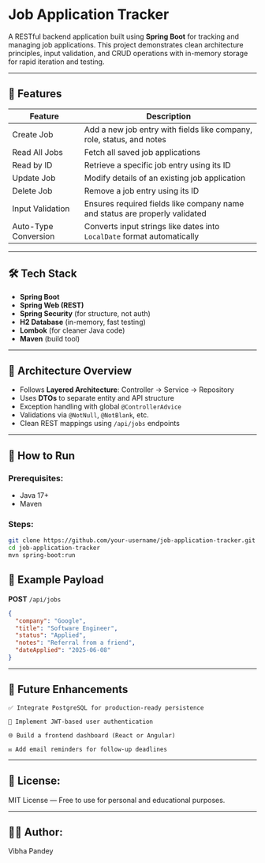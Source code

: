 # Job Application Tracker

A RESTful backend application built using **Spring Boot** for tracking and managing job applications. This project demonstrates clean architecture principles, input validation, and CRUD operations with in-memory storage for rapid iteration and testing.

---

## 🚀 Features

| Feature             | Description                                                                 |
|---------------------|-----------------------------------------------------------------------------|
| Create Job          | Add a new job entry with fields like company, role, status, and notes       |
| Read All Jobs       | Fetch all saved job applications                                            |
| Read by ID          | Retrieve a specific job entry using its ID                                 |
| Update Job          | Modify details of an existing job application                              |
| Delete Job          | Remove a job entry using its ID                                             |
| Input Validation    | Ensures required fields like company name and status are properly validated |
| Auto-Type Conversion| Converts input strings like dates into `LocalDate` format automatically     |

---

## 🛠️ Tech Stack

- **Spring Boot**  
- **Spring Web (REST)**
- **Spring Security** (for structure, not auth)
- **H2 Database** (in-memory, fast testing)
- **Lombok** (for cleaner Java code)
- **Maven** (build tool)

---

## 🧱 Architecture Overview

- Follows **Layered Architecture**: Controller → Service → Repository  
- Uses **DTOs** to separate entity and API structure  
- Exception handling with global `@ControllerAdvice`  
- Validations via `@NotNull`, `@NotBlank`, etc.  
- Clean REST mappings using `/api/jobs` endpoints  

---

## 🧪 How to Run

### Prerequisites:
- Java 17+  
- Maven

### Steps:
```bash
git clone https://github.com/your-username/job-application-tracker.git
cd job-application-tracker
mvn spring-boot:run
```
## 🔧 Example Payload

**POST** `/api/jobs`

```json
{
  "company": "Google",
  "title": "Software Engineer",
  "status": "Applied",
  "notes": "Referral from a friend",
  "dateApplied": "2025-06-08"
}
```
---
## 📌 Future Enhancements

    ✅ Integrate PostgreSQL for production-ready persistence

    🔐 Implement JWT-based user authentication

    🌐 Build a frontend dashboard (React or Angular)

    ✉️ Add email reminders for follow-up deadlines
---
## 📄 License:
MIT License — Free to use for personal and educational purposes.

---
## 👩‍💻 Author:

Vibha Pandey
